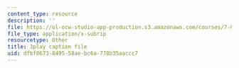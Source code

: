 ```yaml
---
content_type: resource
description: ''
file: https://ol-ocw-studio-app-production.s3.amazonaws.com/courses/7-01sc-fundamentals-of-biology-fall-2011/dfbf0673849558aebc6a778b35aaccc7_Rn9zldxtZko.vtt
file_type: application/x-subrip
resourcetype: Other
title: 3play caption file
uid: dfbf0673-8495-58ae-bc6a-778b35aaccc7
---
```

